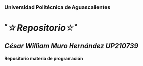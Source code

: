 ### Universidad Politécnica de Aguascalientes
# ˚*☆Repositorio☆*˚
## ***César William Muro Hernández UP210739***
#### Repositorio materia de programación
